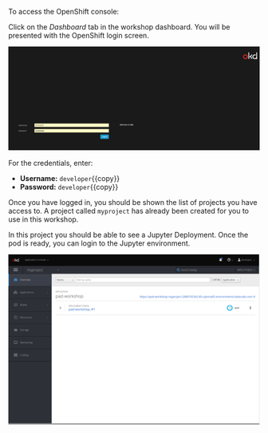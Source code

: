 To access the OpenShift console:

Click on the _Dashboard_ tab in the workshop dashboard. You will be presented with the OpenShift login screen.

![Web Console Login](./assets/03-openshift-login-page.png)

For the credentials, enter:

* **Username:** ``developer``{{copy}}
* **Password:** ``developer``{{copy}}

Once you have logged in, you should be shown the list of projects you have access to. A project called ``myproject`` has already been created for you to use in this workshop.

In this project you should be able to see a Jupyter Deployment. Once the pod is ready, you can login to the Jupyter environment.

![Web Console Project](./assets/03-openshift-console-page.png)
